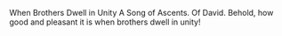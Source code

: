 When Brothers Dwell in Unity A Song of Ascents. Of David. Behold, how good and pleasant it is when brothers dwell in unity!
